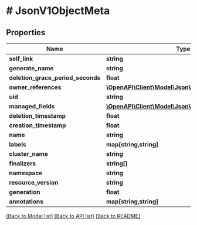 # # JsonV1ObjectMeta

## Properties

Name | Type | Description | Notes
------------ | ------------- | ------------- | -------------
**self_link** | **string** |  | [optional]
**generate_name** | **string** |  | [optional]
**deletion_grace_period_seconds** | **float** |  | [optional]
**owner_references** | [**\OpenAPI\Client\Model\JsonV1OwnerReference[]**](JsonV1OwnerReference.md) |  | [optional]
**uid** | **string** |  | [optional]
**managed_fields** | [**\OpenAPI\Client\Model\JsonV1ManagedFieldsEntry[]**](JsonV1ManagedFieldsEntry.md) |  | [optional]
**deletion_timestamp** | **float** |  | [optional]
**creation_timestamp** | **float** |  | [optional]
**name** | **string** |  | [optional]
**labels** | **map[string,string]** |  | [optional]
**cluster_name** | **string** |  | [optional]
**finalizers** | **string[]** |  | [optional]
**namespace** | **string** |  | [optional]
**resource_version** | **string** |  | [optional]
**generation** | **float** |  | [optional]
**annotations** | **map[string,string]** |  | [optional]

[[Back to Model list]](../../README.md#models) [[Back to API list]](../../README.md#endpoints) [[Back to README]](../../README.md)
